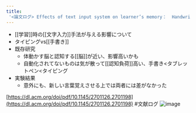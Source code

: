 ```yaml
---
title:
 '<論文ログ> Effects of text input system on learner’s memory：  Handwriting versus typing on tablet PC'
---
```


- [[学習]]時の[[文字入力]]手法が与える影響について
- タイピングvs[[手書き]]
- 既存研究
    - 体動かす脳と認知する[[脳]]が近い、影響高いかも
    - 自動化されてないものは気が散って[[認知負荷]]高い、手書き<タブレットペン<タイピング
- 実験結果
    - 意外にも、新しい言葉覚えさせる上では両者には差がなかった


[https://dl.acm.org/doi/pdf/10.1145/2701126.2701198](https://dl.acm.org/doi/pdf/10.1145/2701126.2701198)
#文献ログ
![image](https://gyazo.com/0390f435b0ffe9f643dccff0b2c297c7/thumb/1000)
